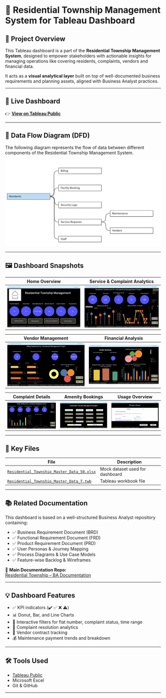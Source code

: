 # 🏢 Residential Township Management System for Tableau Dashboard

## 📘 Project Overview

This Tableau dashboard is a part of the **Residential Township Management System**, designed to empower stakeholders with actionable insights for managing operations like covering residents, complaints, vendors and financial data.

It acts as a **visual analytical layer** built on top of well-documented business requirements and planning assets, aligned with Business Analyst practices.

---

## 🔗 Live Dashboard

👉 [**View on Tableau Public**](https://public.tableau.com/views/Residential_Township_Master_Data_T/HOME?:language=en-US&publish=yes&:sid=&:redirect=auth&:display_count=n&:origin=viz_share_link)

---

## 🔄 Data Flow Diagram (DFD)

The following diagram represents the flow of data between different components of the Residential Township Management System.

![Data Flow Diagram](https://raw.githubusercontent.com/suraj-insights/Residential-Township-Management---Tableau-Dashboard/04905e74719efa97769c8785078836b69b6ac941/Data%20Flow%20Diagram.png)


---

## 🖼️ Dashboard Snapshots

| Home Overview | Service & Complaint Analytics |
|---------------|-------------------------------|
| ![Home](https://github.com/suraj-insights/Residential-Township-Management---Tableau-Dashboard/blob/62ef77a26be215ec5f2115f972e5f6e82e6bf281/A.jpeg?raw=true) | ![Service](https://github.com/suraj-insights/Residential-Township-Management---Tableau-Dashboard/blob/62ef77a26be215ec5f2115f972e5f6e82e6bf281/B.jpeg?raw=true) |

| Vendor Management | Financial Analysis |
|-------------------|--------------------|
| ![Vendor](https://github.com/suraj-insights/Residential-Township-Management---Tableau-Dashboard/blob/62ef77a26be215ec5f2115f972e5f6e82e6bf281/C.jpeg?raw=true) | ![Finance](https://github.com/suraj-insights/Residential-Township-Management---Tableau-Dashboard/blob/62ef77a26be215ec5f2115f972e5f6e82e6bf281/D.jpeg?raw=true) |

| Complaint Details | Amenity Bookings | Usage Overview |
|------------------|------------------|----------------|
| ![Complaints](https://github.com/suraj-insights/Residential-Township-Management---Tableau-Dashboard/blob/62ef77a26be215ec5f2115f972e5f6e82e6bf281/E.jpeg?raw=true) | ![Booking](https://github.com/suraj-insights/Residential-Township-Management---Tableau-Dashboard/blob/62ef77a26be215ec5f2115f972e5f6e82e6bf281/F.jpeg?raw=true) | ![Usage](https://github.com/suraj-insights/Residential-Township-Management---Tableau-Dashboard/blob/62ef77a26be215ec5f2115f972e5f6e82e6bf281/G.jpeg?raw=true) |

---

## 📂 Key Files

| File | Description |
|------|-------------|
| [`Residential_Township_Master_Data_50.xlsx`](https://github.com/suraj-insights/Residential-Township-Management---Tableau-Dashboard/blob/2856aba66231348fcfe461a56f5ffd033bb046d1/Residential_Township_Master_Data_50.xlsx) | Mock dataset used for dashboard |
| [`Residential_Township_Master_Data_T.twb`](https://github.com/suraj-insights/Residential-Township-Management---Tableau-Dashboard/blob/2856aba66231348fcfe461a56f5ffd033bb046d1/Residential_Township_Master_Data_T.twb) | Tableau workbook file |

---

## 📚 Related Documentation

This dashboard is based on a well-structured Business Analyst repository containing:

- ✅ Business Requirement Document (BRD)  
- ✅ Functional Requirement Document (FRD)  
- ✅ Product Requirement Document (PRD)  
- ✅ User Personas & Journey Mapping  
- ✅ Process Diagrams & Use Case Models  
- ✅ Feature-wise Backlog & Wireframes  

🔗 **Main Documentation Repo:**  
[Residential Township – BA Documentation](https://github.com/suraj-insights/Residential-Township-Management-System.git)

---

## 💡 Dashboard Features

- ✅ KPI indicators (✔️ ✅ ❌ ⚠️)  
- 📊 Donut, Bar, and Line Charts  
- 🔄 Interactive filters for flat number, complaint status, time range  
- 🧾 Complaint resolution analytics  
- 🔐 Vendor contract tracking  
- 💰 Maintenance payment trends and breakdown  

---

## 🛠 Tools Used

- [Tableau Public](https://public.tableau.com/)  
- Microsoft Excel  
- Git & GitHub  

---
